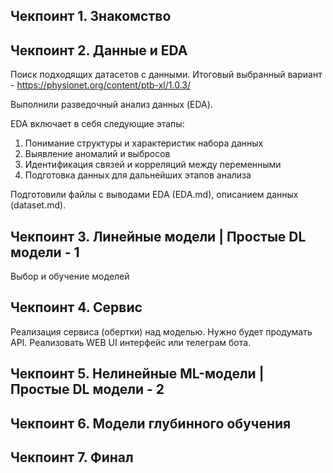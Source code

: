 ## Чекпоинт 1. Знакомство
## Чекпоинт 2. Данные и EDA
Поиск подходящих датасетов с данными. 
Итоговый выбранный вариант - https://physionet.org/content/ptb-xl/1.0.3/

Выполнили разведочный анализ данных (EDA). 

EDA включает в себя следующие этапы:
1. Понимание структуры и характеристик набора данных
2. Выявление аномалий и выбросов
3. Идентификация связей и корреляций между переменными
4. Подготовка данных для дальнейших этапов анализа

Подготовили файлы с выводами EDA (EDA.md), описанием данных (dataset.md).

##  Чекпоинт 3. Линейные модели | Простые DL модели - 1
Выбор и обучение моделей
##  Чекпоинт 4. Сервис
Реализация сервиса (обертки) над моделью. Нужно будет продумать API. Реализовать WEB UI интерфейс или телеграм бота. 
##  Чекпоинт 5. Нелинейные ML-модели | Простые DL модели - 2
##  Чекпоинт 6. Модели глубинного обучения
##  Чекпоинт 7. Финал
